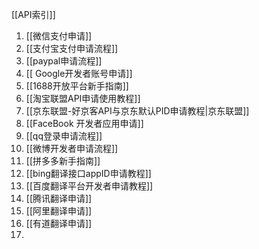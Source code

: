[[API索引]]
1. [[微信支付申请]]
2. [[支付宝支付申请流程]]
3. [[paypal申请流程]]
4. [[ Google开发者账号申请]]
5. [[1688开放平台新手指南]]
6. [[淘宝联盟API申请使用教程]]
7. [[京东联盟-好京客API与京东默认PID申请教程|京东联盟]]
8. [[FaceBook 开发者应用申请]]
9. [[qq登录申请流程]]
10. [[微博开发者申请流程]]
11. [[拼多多新手指南]]
12. [[bing翻译接口appID申请教程]]
13. [[百度翻译平台开发者申请教程]]
14. [[腾讯翻译申请]]
15. [[阿里翻译申请]]
16. [[有道翻译申请]]
17. 